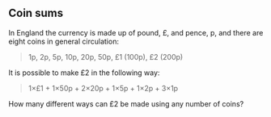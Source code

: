 Coin sums
---------

In England the currency is made up of pound, £, and pence, p, and there are eight coins in general circulation:

> 1p, 2p, 5p, 10p, 20p, 50p, £1 (100p), £2 (200p)

It is possible to make £2 in the following way:

> 1×£1 + 1×50p + 2×20p + 1×5p + 1×2p + 3×1p

How many different ways can £2 be made using any number of coins?
